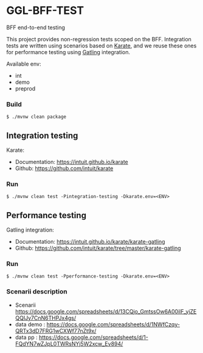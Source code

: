 # GGL-BFF-TEST
BFF end-to-end testing

This project provides non-regression tests scoped on the BFF.
Integration tests are written using scenarios based on [Karate](https://github.com/intuit/karate), and we reuse these ones for performance testing using [Gatling](https://github.com/gatling/gatling) integration.

Available env:
- int
- demo
- preprod

### Build
```shell
$ ./mvnw clean package
```

## Integration testing

Karate:

* Documentation: https://intuit.github.io/karate
* Github: https://github.com/intuit/karate

### Run
```shell
$ ./mvnw clean test -Pintegration-testing -Dkarate.env=<ENV>
```

## Performance testing

Gatling integration:

* Documentation: https://intuit.github.io/karate/karate-gatling
* Github: https://github.com/intuit/karate/tree/master/karate-gatling

### Run
```shell
$ ./mvnw clean test -Pperformance-testing -Dkarate.env=<ENV>
```

### Scenarii  description 
* Scenarii https://docs.google.com/spreadsheets/d/13CQjo_GmtssOw6A00ilF_yjZEQQIJy7CnN6THPJx4gs/
* data demo : https://docs.google.com/spreadsheets/d/1NWfCzqy-QRTx3dD7FRG1wCXWf77nZt9x/
* data pp : https://docs.google.com/spreadsheets/d/1-FQdYN7wZJpL0TWRsNYj5W2xcw_Ev894/
